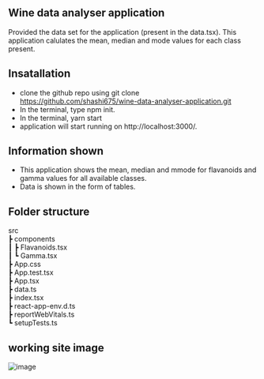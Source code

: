## Wine data analyser application
Provided the data set for the application (present in the data.tsx). This application calulates the mean, median and mode values for each class present.

## Insatallation

 - clone the github repo using git clone https://github.com/shashi675/wine-data-analyser-application.git
 - In the terminal, type npm init.
 - In the terminal, yarn start
 - application will start running on http://localhost:3000/.

## Information shown

 - This application shows the mean, median and mmode for flavanoids and gamma values for all available classes.
 - Data is shown in the form of tables.

## Folder structure
src <br>
 ┣ components <br>
 ┃ ┣ Flavanoids.tsx <br>
 ┃ ┗ Gamma.tsx <br>
 ┣ App.css <br>
 ┣ App.test.tsx <br>
 ┣ App.tsx <br>
 ┣ data.ts <br>
 ┣ index.tsx <br>
 ┣ react-app-env.d.ts <br>
 ┣ reportWebVitals.ts <br>
 ┗ setupTests.ts <br>
 
## working site image
![image](https://github.com/shashi675/wine-data-analyser-application/assets/92261924/83e3feba-7784-4179-a2c0-51529dfc510e)

